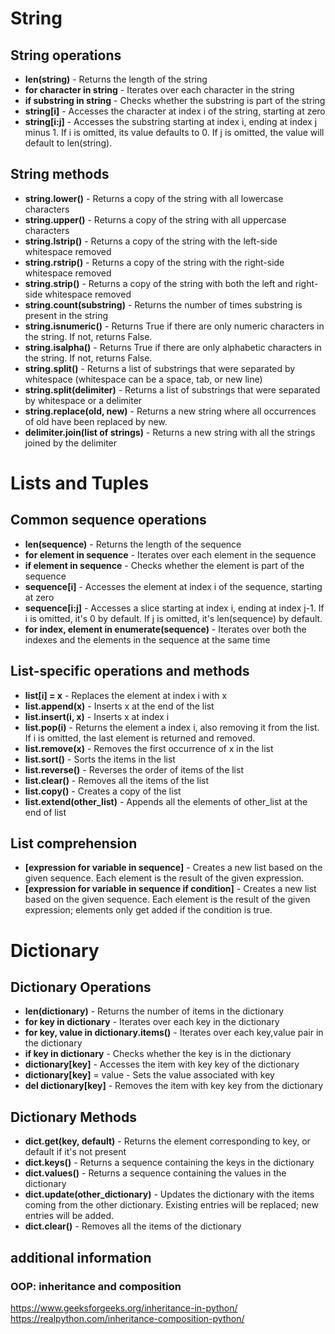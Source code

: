 # String

## String operations
- **len(string)** - Returns the length of the string
- **for character in string** - Iterates over each character in the string
- **if substring in string** - Checks whether the substring is part of the string
- **string[i]** - Accesses the character at index i of the string, starting at zero
- **string[i:j]** - Accesses the substring starting at index i, ending at index j minus 1. If i is omitted, its value defaults to 0. If j is omitted, the value will default to len(string).

## String methods
- **string.lower()** - Returns a copy of the string with all lowercase characters
- **string.upper()** - Returns a copy of the string with all uppercase characters
- **string.lstrip()** - Returns a copy of the string with the left-side whitespace removed
- **string.rstrip()** - Returns a copy of the string with the right-side whitespace removed
- **string.strip()** - Returns a copy of the string with both the left and right-side whitespace removed
- **string.count(substring)** - Returns the number of times substring is present in the string
- **string.isnumeric()** - Returns True if there are only numeric characters in the string. If not, returns False.
- **string.isalpha()** - Returns True if there are only alphabetic characters in the string. If not, returns False.
- **string.split()** - Returns a list of substrings that were separated by whitespace (whitespace can be a space, tab, or new line)
- **string.split(delimiter)** - Returns a list of substrings that were separated by whitespace or a delimiter
- **string.replace(old, new)** - Returns a new string where all occurrences of old have been replaced by new.
- **delimiter.join(list of strings)** - Returns a new string with all the strings joined by the delimiter 


# Lists and Tuples
## Common sequence operations
- **len(sequence)** - Returns the length of the sequence
- **for element in sequence** - Iterates over each element in the sequence
- **if element in sequence** - Checks whether the element is part of the sequence
- **sequence[i]** - Accesses the element at index i of the sequence, starting at zero
- **sequence[i:j]** - Accesses a slice starting at index i, ending at index j-1. If i is omitted, it's 0 by default. If j is omitted, it's len(sequence) by default.
- **for index, element in enumerate(sequence)** - Iterates over both the indexes and the elements in the sequence at the same time

## List-specific operations and methods
- **list[i] = x** - Replaces the element at index i with x
- **list.append(x)** - Inserts x at the end of the list
- **list.insert(i, x)** - Inserts x at index i
- **list.pop(i)** - Returns the element a index i, also removing it from the list. If i is omitted, the last element is returned and removed.
- **list.remove(x)** - Removes the first occurrence of x in the list
- **list.sort()** - Sorts the items in the list
- **list.reverse()** - Reverses the order of items of the list
- **list.clear()** - Removes all the items of the list
- **list.copy()** - Creates a copy of the list
- **list.extend(other_list)** - Appends all the elements of other_list at the end of list

## List comprehension
- **[expression for variable in sequence]** - Creates a new list based on the given sequence. Each element is the result of the given expression.
- **[expression for variable in sequence if condition]** - Creates a new list based on the given sequence. Each element is the result of the given expression; elements only get added if the condition is true.


# Dictionary
## Dictionary Operations
- **len(dictionary)** - Returns the number of items in the dictionary
- **for key in dictionary** - Iterates over each key in the dictionary
- **for key, value in dictionary.items()** - Iterates over each key,value pair in the dictionary
- **if key in dictionary** - Checks whether the key is in the dictionary
- **dictionary[key]** - Accesses the item with key key of the dictionary
- **dictionary[key]** = value - Sets the value associated with key
- **del dictionary[key]** - Removes the item with key key from the dictionary

## Dictionary Methods
- **dict.get(key, default)** - Returns the element corresponding to key, or default if it's not present
- **dict.keys()** - Returns a sequence containing the keys in the dictionary
- **dict.values()** - Returns a sequence containing the values in the dictionary
- **dict.update(other_dictionary)** - Updates the dictionary with the items coming from the other dictionary. Existing entries will be replaced; new entries will be added.
- **dict.clear()** - Removes all the items of the dictionary

## additional information
### OOP: inheritance and composition
https://www.geeksforgeeks.org/inheritance-in-python/
https://realpython.com/inheritance-composition-python/